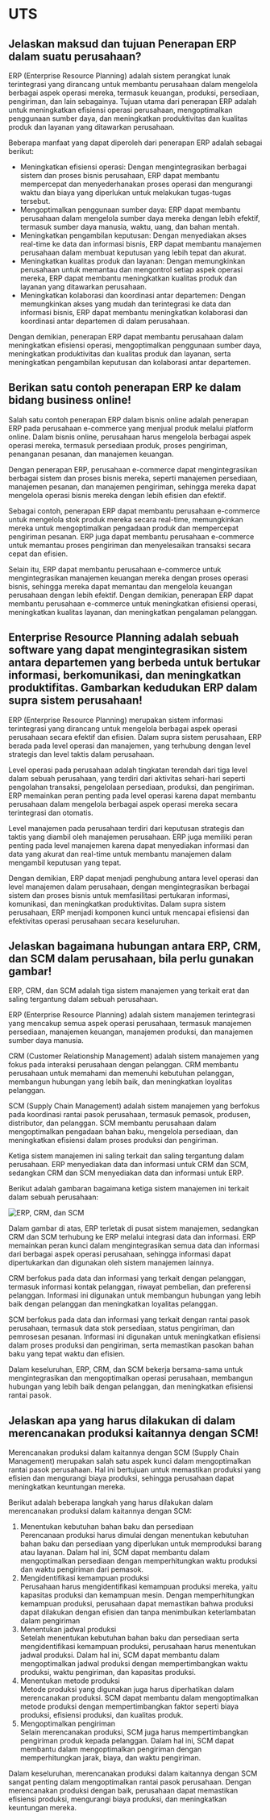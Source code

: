 # UTS

## Jelaskan maksud dan tujuan Penerapan ERP dalam suatu perusahaan?

ERP (Enterprise Resource Planning) adalah sistem perangkat lunak terintegrasi yang dirancang untuk membantu perusahaan dalam mengelola berbagai aspek operasi mereka, termasuk keuangan, produksi, persediaan, pengiriman, dan lain sebagainya. Tujuan utama dari penerapan ERP adalah untuk meningkatkan efisiensi operasi perusahaan, mengoptimalkan penggunaan sumber daya, dan meningkatkan produktivitas dan kualitas produk dan layanan yang ditawarkan perusahaan.

Beberapa manfaat yang dapat diperoleh dari penerapan ERP adalah sebagai berikut:

- Meningkatkan efisiensi operasi: Dengan mengintegrasikan berbagai sistem dan proses bisnis perusahaan, ERP dapat membantu mempercepat dan menyederhanakan proses operasi dan mengurangi waktu dan biaya yang diperlukan untuk melakukan tugas-tugas tersebut.
- Mengoptimalkan penggunaan sumber daya: ERP dapat membantu perusahaan dalam mengelola sumber daya mereka dengan lebih efektif, termasuk sumber daya manusia, waktu, uang, dan bahan mentah.
- Meningkatkan pengambilan keputusan: Dengan menyediakan akses real-time ke data dan informasi bisnis, ERP dapat membantu manajemen perusahaan dalam membuat keputusan yang lebih tepat dan akurat.
- Meningkatkan kualitas produk dan layanan: Dengan memungkinkan perusahaan untuk memantau dan mengontrol setiap aspek operasi mereka, ERP dapat membantu meningkatkan kualitas produk dan layanan yang ditawarkan perusahaan.
- Meningkatkan kolaborasi dan koordinasi antar departemen: Dengan memungkinkan akses yang mudah dan terintegrasi ke data dan informasi bisnis, ERP dapat membantu meningkatkan kolaborasi dan koordinasi antar departemen di dalam perusahaan.

Dengan demikian, penerapan ERP dapat membantu perusahaan dalam meningkatkan efisiensi operasi, mengoptimalkan penggunaan sumber daya, meningkatkan produktivitas dan kualitas produk dan layanan, serta meningkatkan pengambilan keputusan dan kolaborasi antar departemen.

## Berikan satu contoh penerapan ERP ke dalam bidang business online!

Salah satu contoh penerapan ERP dalam bisnis online adalah penerapan ERP pada perusahaan e-commerce yang menjual produk melalui platform online. Dalam bisnis online, perusahaan harus mengelola berbagai aspek operasi mereka, termasuk persediaan produk, proses pengiriman, penanganan pesanan, dan manajemen keuangan.

Dengan penerapan ERP, perusahaan e-commerce dapat mengintegrasikan berbagai sistem dan proses bisnis mereka, seperti manajemen persediaan, manajemen pesanan, dan manajemen pengiriman, sehingga mereka dapat mengelola operasi bisnis mereka dengan lebih efisien dan efektif.

Sebagai contoh, penerapan ERP dapat membantu perusahaan e-commerce untuk mengelola stok produk mereka secara real-time, memungkinkan mereka untuk mengoptimalkan pengadaan produk dan mempercepat pengiriman pesanan. ERP juga dapat membantu perusahaan e-commerce untuk memantau proses pengiriman dan menyelesaikan transaksi secara cepat dan efisien.

Selain itu, ERP dapat membantu perusahaan e-commerce untuk mengintegrasikan manajemen keuangan mereka dengan proses operasi bisnis, sehingga mereka dapat memantau dan mengelola keuangan perusahaan dengan lebih efektif. Dengan demikian, penerapan ERP dapat membantu perusahaan e-commerce untuk meningkatkan efisiensi operasi, meningkatkan kualitas layanan, dan meningkatkan pengalaman pelanggan.

## Enterprise Resource Planning adalah sebuah software yang dapat mengintegrasikan sistem antara departemen yang berbeda untuk bertukar informasi, berkomunikasi, dan meningkatkan produktifitas. Gambarkan kedudukan ERP dalam supra sistem perusahaan!

ERP (Enterprise Resource Planning) merupakan sistem informasi terintegrasi yang dirancang untuk mengelola berbagai aspek operasi perusahaan secara efektif dan efisien. Dalam supra sistem perusahaan, ERP berada pada level operasi dan manajemen, yang terhubung dengan level strategis dan level taktis dalam perusahaan.

Level operasi pada perusahaan adalah tingkatan terendah dari tiga level dalam sebuah perusahaan, yang terdiri dari aktivitas sehari-hari seperti pengolahan transaksi, pengelolaan persediaan, produksi, dan pengiriman. ERP memainkan peran penting pada level operasi karena dapat membantu perusahaan dalam mengelola berbagai aspek operasi mereka secara terintegrasi dan otomatis.

Level manajemen pada perusahaan terdiri dari keputusan strategis dan taktis yang diambil oleh manajemen perusahaan. ERP juga memiliki peran penting pada level manajemen karena dapat menyediakan informasi dan data yang akurat dan real-time untuk membantu manajemen dalam mengambil keputusan yang tepat.

Dengan demikian, ERP dapat menjadi penghubung antara level operasi dan level manajemen dalam perusahaan, dengan mengintegrasikan berbagai sistem dan proses bisnis untuk memfasilitasi pertukaran informasi, komunikasi, dan meningkatkan produktivitas. Dalam supra sistem perusahaan, ERP menjadi komponen kunci untuk mencapai efisiensi dan efektivitas operasi perusahaan secara keseluruhan.

## Jelaskan bagaimana hubungan antara ERP, CRM, dan SCM dalam perusahaan, bila perlu gunakan gambar!

ERP, CRM, dan SCM adalah tiga sistem manajemen yang terkait erat dan saling tergantung dalam sebuah perusahaan.

ERP (Enterprise Resource Planning) adalah sistem manajemen terintegrasi yang mencakup semua aspek operasi perusahaan, termasuk manajemen persediaan, manajemen keuangan, manajemen produksi, dan manajemen sumber daya manusia.

CRM (Customer Relationship Management) adalah sistem manajemen yang fokus pada interaksi perusahaan dengan pelanggan. CRM membantu perusahaan untuk memahami dan memenuhi kebutuhan pelanggan, membangun hubungan yang lebih baik, dan meningkatkan loyalitas pelanggan.

SCM (Supply Chain Management) adalah sistem manajemen yang berfokus pada koordinasi rantai pasok perusahaan, termasuk pemasok, produsen, distributor, dan pelanggan. SCM membantu perusahaan dalam mengoptimalkan pengadaan bahan baku, mengelola persediaan, dan meningkatkan efisiensi dalam proses produksi dan pengiriman.

Ketiga sistem manajemen ini saling terkait dan saling tergantung dalam perusahaan. ERP menyediakan data dan informasi untuk CRM dan SCM, sedangkan CRM dan SCM menyediakan data dan informasi untuk ERP.

Berikut adalah gambaran bagaimana ketiga sistem manajemen ini terkait dalam sebuah perusahaan:

![ERP, CRM, dan SCM](https://calvarezpinuer.files.wordpress.com/2014/05/erp.jpg)

Dalam gambar di atas, ERP terletak di pusat sistem manajemen, sedangkan CRM dan SCM terhubung ke ERP melalui integrasi data dan informasi. ERP memainkan peran kunci dalam mengintegrasikan semua data dan informasi dari berbagai aspek operasi perusahaan, sehingga informasi dapat dipertukarkan dan digunakan oleh sistem manajemen lainnya.

CRM berfokus pada data dan informasi yang terkait dengan pelanggan, termasuk informasi kontak pelanggan, riwayat pembelian, dan preferensi pelanggan. Informasi ini digunakan untuk membangun hubungan yang lebih baik dengan pelanggan dan meningkatkan loyalitas pelanggan.

SCM berfokus pada data dan informasi yang terkait dengan rantai pasok perusahaan, termasuk data stok persediaan, status pengiriman, dan pemrosesan pesanan. Informasi ini digunakan untuk meningkatkan efisiensi dalam proses produksi dan pengiriman, serta memastikan pasokan bahan baku yang tepat waktu dan efisien.

Dalam keseluruhan, ERP, CRM, dan SCM bekerja bersama-sama untuk mengintegrasikan dan mengoptimalkan operasi perusahaan, membangun hubungan yang lebih baik dengan pelanggan, dan meningkatkan efisiensi rantai pasok.

## Jelaskan apa yang harus dilakukan di dalam merencanakan produksi kaitannya dengan SCM!

Merencanakan produksi dalam kaitannya dengan SCM (Supply Chain Management) merupakan salah satu aspek kunci dalam mengoptimalkan rantai pasok perusahaan. Hal ini bertujuan untuk memastikan produksi yang efisien dan mengurangi biaya produksi, sehingga perusahaan dapat meningkatkan keuntungan mereka.

Berikut adalah beberapa langkah yang harus dilakukan dalam merencanakan produksi dalam kaitannya dengan SCM:

1. Menentukan kebutuhan bahan baku dan persediaan  
   Perencanaan produksi harus dimulai dengan menentukan kebutuhan bahan baku dan persediaan yang diperlukan untuk memproduksi barang atau layanan. Dalam hal ini, SCM dapat membantu dalam mengoptimalkan persediaan dengan memperhitungkan waktu produksi dan waktu pengiriman dari pemasok.
2. Mengidentifikasi kemampuan produksi  
   Perusahaan harus mengidentifikasi kemampuan produksi mereka, yaitu kapasitas produksi dan kemampuan mesin. Dengan memperhitungkan kemampuan produksi, perusahaan dapat memastikan bahwa produksi dapat dilakukan dengan efisien dan tanpa menimbulkan keterlambatan dalam pengiriman
3. Menentukan jadwal produksi  
   Setelah menentukan kebutuhan bahan baku dan persediaan serta mengidentifikasi kemampuan produksi, perusahaan harus menentukan jadwal produksi. Dalam hal ini, SCM dapat membantu dalam mengoptimalkan jadwal produksi dengan mempertimbangkan waktu produksi, waktu pengiriman, dan kapasitas produksi.
4. Menentukan metode produksi  
   Metode produksi yang digunakan juga harus diperhatikan dalam merencanakan produksi. SCM dapat membantu dalam mengoptimalkan metode produksi dengan mempertimbangkan faktor seperti biaya produksi, efisiensi produksi, dan kualitas produk.
5. Mengoptimalkan pengiriman  
   Selain merencanakan produksi, SCM juga harus mempertimbangkan pengiriman produk kepada pelanggan. Dalam hal ini, SCM dapat membantu dalam mengoptimalkan pengiriman dengan memperhitungkan jarak, biaya, dan waktu pengiriman.

Dalam keseluruhan, merencanakan produksi dalam kaitannya dengan SCM sangat penting dalam mengoptimalkan rantai pasok perusahaan. Dengan merencanakan produksi dengan baik, perusahaan dapat memastikan efisiensi produksi, mengurangi biaya produksi, dan meningkatkan keuntungan mereka.
